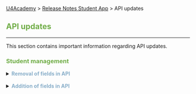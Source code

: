 [U4Academy](../README.md) > [Release Notes Student App](README.md) > API updates

## <span style="color:#70ad47">API updates</span>  
___
This section contains important information regarding API updates.

### <span style="color:#70ad47">Student management</span><br>

<details>
<summary><span style="color:#88AEC9"><b>Removal of fields in API</b></span></summary>
<br>

&nbsp;&nbsp;<font size="2">_**Benefit**: Configuration is aligned with allowed changes in Web._</font>

&nbsp;&nbsp;Now, the Student App API does not include the following fields in the response and request body to **create** and **update** students, and in the response to **get** and **get all** students:
- _University_
- _Address_

> Note: The mode schema has been changed, therefore these fields must be removed from the existing API calls.

</details>

<br>
<details>
<summary><span style="color:#88AEC9"><b>Addition of fields in API</b></span></summary>
<br>

&nbsp;&nbsp;<font size="2">_**Benefit**: Configuration is aligned with allowed changes in Web._</font>

&nbsp;&nbsp;Now, the Student App API  includes the following fields in the response and request to  **create** and **update** students, and in the response to **get** and **get all** students:
+ _City_
+ _Languages_
+ _Work location_
+ _Programming Languages_

>Note: The mode schema has been changed, therefore these fields must be added to the existing API calls.
</details>
